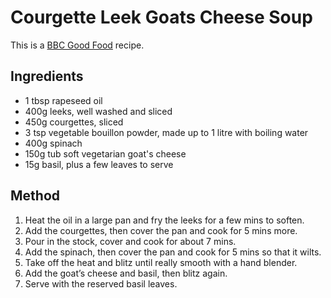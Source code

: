 # Courgette Leek Goats Cheese Soup #

This is a [BBC Good Food](https://www.bbcgoodfood.com/recipes/courgette-leek-goats-cheese-soup) recipe.

## Ingredients ##

- 1 tbsp rapeseed oil
- 400g leeks, well washed and sliced
- 450g courgettes, sliced
- 3 tsp vegetable bouillon powder, made up to 1 litre with boiling water
- 400g spinach
- 150g tub soft vegetarian goat's cheese
- 15g basil, plus a few leaves to serve

## Method ##

1. Heat the oil in a large pan and fry the leeks for a few mins to soften.
1. Add the courgettes, then cover the pan and cook for 5 mins more.
1. Pour in the stock, cover and cook for about 7 mins.
1. Add the spinach, then cover the pan and cook for 5 mins so that it wilts.
1. Take off the heat and blitz until really smooth with a hand blender.
1. Add the goat’s cheese and basil, then blitz again.
1. Serve with the reserved basil leaves.
